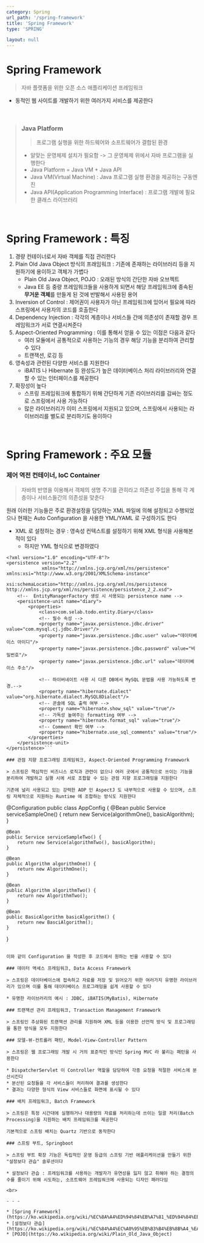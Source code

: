 ```yaml
---
category: Spring
url_path: '/spring-framework'
title: 'Spring Framework'
type: 'SPRING'

layout: null
---
```



# Spring Framework

> 자바 플랫폼을 위한 오픈 소스 애플리케이션 프레임워크

* 동적인 웹 사이트를 개발하기 위한 여러가지 서비스를 제공한다

<br>

> ### Java Platform
> > 프로그램 실행을 위한 하드웨어와 소프트웨어가 결합된 환경
> * 알맞는 운영체제 설치가 필요함 -> 그 운영체제 위에서 자바 프로그램을 실행한다
> * Java Platform = Java VM + Java API
> * Java VM(Virtual Machine) : Java 프로그램 실행 환경을 제공하는 구동엔진
> * Java API(Application Programming Interface) : 프로그램 개발에 필요한 클래스 라이브러리

<br>

# Spring Framework : 특징

1. 경량 컨테이너로서 자바 객체를 직접 관리한다
2. Plain Old Java Object 방식의 프래임워크 : 기존에 존재하는 라이브러리 등을 지원하기에 용이하고 객체가 가볍다
    - Plain Old Java Object, POJO : 오래된 방식의 간단한 자바 오브젝트
    - Java EE 등 중량 프레임워크들을 사용하게 되면서 해당 프레임워크에 종속된 **무거운 객체**를 만들게 된 것에 반발해서 사용된 용어
3. Inversion of Control : 제어권이 사용자가 아닌 프레임워크에 있어서 필요에 따라 스프링에서 사용자의 코드를 호출한다
4. Dependency Injection : 각각의 계층이나 서비스들 간에 의존성이 존재할 경우 프레임워크가 서로 연결시켜준다
5. Aspect-Oriented Programming : 이를 통해서 얻을 수 있는 이점은 다음과 같다
    - 여러 모듈에서 공통적으로 사용하는 기능의 경우 해당 기능을 분리하여 관리할 수 있다
    - 트랜잭션, 로깅 등
6. 영속성과 관련된 다양한 서비스를 지원한다
    - iBATIS 나 Hibernate 등 완성도가 높은 데이터베이스 처리 라이브러리와 연결할 수 있는 인터페이스를 제공한다
7. 확장성이 높다
    - 스프링 프레임워크에 통합하기 위해 간단하게 기존 라이브러리를 감싸는 정도로 스프링에서 사용 가능하다
    - 많은 라이브러리가 이미 스프링에서 지원되고 있으며, 스프링에서 사용되는 라이브러리를 별도로 분리하기도 용이하다

<br>

# Spring Framework : 주요 모듈

### 제어 역전 컨테이너, IoC Container

> 자바의 반영을 이용해서 객체의 생명 주기를 관히라고 의존성 주입을 통해 각 계층이나 서비스들간의 의존성을 맞춘다

원래 이러한 기능들은 주로 환경설정을 담당하는 XML 파일에 의해 설정되고 수행되었으나 현재는 Auto Configuration 을 사용한 YML/YAML 로 구성하기도 한다

* XML 로 설정하는 경우 : 영속성 컨텍스트를 설정하기 위해 XML 형식을 사용해본 적이 있다
    * 하지만 YML 형식으로 변경하였다

```
<?xml version="1.0" encoding="UTF-8"?>
<persistence version="2.2"
             xmlns="http://xmlns.jcp.org/xml/ns/persistence" xmlns:xsi="http://www.w3.org/2001/XMLSchema-instance"
             xsi:schemaLocation="http://xmlns.jcp.org/xml/ns/persistence http://xmlns.jcp.org/xml/ns/persistence/persistence_2_2.xsd">
    <!--  EntityManagerFactory 생성 시 사용되는 persistence name -->
    <persistence-unit name="diary">
        <properties>
            <class>com.selab.todo.entity.Diary</class>
            <!-- 필수 속성 -->
            <property name="javax.persistence.jdbc.driver" value="com.mysql.cj.jdbc.Driver"/>
            <property name="javax.persistence.jdbc.user" value="데이터베이스 아이디"/>
            <property name="javax.persistence.jdbc.password" value="비밀번호"/>
            <property name="javax.persistence.jdbc.url" value="데이터베이스 주소"/>

            <!-- 하이버네이트 사용 시 다른 DB에서 MySQL 문법을 사용 가능하도록 변경.-->
            <property name="hibernate.dialect" value="org.hibernate.dialect.MySQL8Dialect"/>
            <!-- 콘솔에 SQL 출력 여부 -->
            <property name="hibernate.show_sql" value="true"/>
            <!-- 가독성 높여주는 formatting 여부 -->
            <property name="hibernate.format_sql" value="true"/>
            <!-- Comment 확인 여부 -->
            <property name="hibernate.use_sql_comments" value="true"/>
        </properties>
    </persistence-unit>
</persistence>```

### 관점 지향 프로그래밍 프레임워크, Aspect-Oriented Programming Framework

> 스프링은 핵심적인 비즈니스 로직과 관련이 없으나 여러 곳에서 공통적으로 쓰이는 기능을 분리하여 개발하고 실행 시에 서로 조합할 수 있는 관점 지향 프로그래밍을 지원한다

기존에 널리 사용되고 있는 강력한 AOP 인 AspectJ 도 내부적으로 사용할 수 있으며, 스프링 자체적으로 지원하는 Runtime 에 조합하는 방식도 지원한다

```

@Configuration
public class AppConfig {
    @Bean
    public Service serviceSampleOne() {
        return new Service(algorithmOne(), basicAlgorithm);
    }

    @Bean
    public Service serviceSampleTwo() {
        return new Service(algorithmTwo(), basicAlgorithm);
    }

    @Bean
    public Algorithm algorithmOne() {
        return new AlgorithmOne();
    }

    @Bean
    public Algorithm algorithmTwo() {
        return new AlgorithmTwo();
    }

    @Bean
    public BasicAlgorithm basicAlgorithm() {
        return new BasciAlgorithm();
    }
}
```

이와 같이 Configuration 을 작성한 후 코드에서 원하는 빈을 사용할 수 있다

### 데이터 액세스 프레임워크, Data Access Framework

> 스프링은 데이터베이스에 접속하고 자료를 저장 및 읽어오기 위한 여러가지 유명한 라이브러리가 있으며 이를 통해 데이터베이스 프로그래밍을 쉽게 사용할 수 있다

* 유명한 라이브러리의 예시 : JDBC, iBATIS(MyBatis), Hibernate

### 트랜잭션 관리 프레임워크, Transaction Management Framework

> 스프링인 추상화된 트랜잭션 관리를 지원하며 XML 등을 이용한 선언적 방식 및 프로그래밍을 통한 방식을 모두 지원한다

### 모델-뷰-컨트롤러 패턴, Model-View-Controller Pattern

> 스프링은 웹 프로그래밍 개발 시 거의 표준적인 방식인 Spring MVC 라 불리는 패턴을 사용한다

* DispatcherServlet 이 Controller 역할을 담당하여 각종 요청을 적절한 서비스에 분산시킨다
* 분산된 요청들을 각 서비스들이 처리하여 결과를 생성한다
* 결과는 다양한 형식의 View 서비스들로 화면에 표시될 수 있다

### 배치 프레임워크, Batch Framework

> 스프링은 특정 시간대에 실행하거나 대용량의 자료를 처리하는데 쓰이는 일괄 처리(Batch Processing)을 지원하는 배치 프레임워크를 제공한다

기본적으로 스프링 배치는 Quartz 기반으로 동작한다

### 스프링 부트, Springboot

> 스프링 부트 확장 기능은 독립적인 운영 등급의 스프링 기반 애플리케이션을 만들기 위한 "설정보다 관습" 솔루션이다

* 설정보다 관습 : 프레임워크를 사용하는 개발자가 유연성을 잃지 않고 취해야 하는 결정의 수를 줄이기 위해 시도하는, 소프트웨어 프레임워크에 사용되는 디자인 패러다임

<br>

- - -

* [Spring Framework](https://ko.wikipedia.org/wiki/%EC%8A%A4%ED%94%84%EB%A7%81_%ED%94%84%EB%A0%88%EC%9E%84%EC%9B%8C%ED%81%AC)
* [설정보다 관습](https://ko.wikipedia.org/wiki/%EC%84%A4%EC%A0%95%EB%B3%B4%EB%8B%A4_%EA%B4%80%EC%8A%B5)
* [POJO](https://ko.wikipedia.org/wiki/Plain_Old_Java_Object)